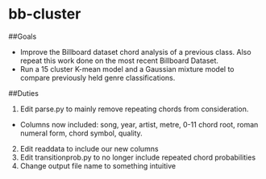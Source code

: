 # bb-cluster

##Goals
* Improve the Billboard dataset chord analysis of a previous class. Also repeat this work done on the most recent Billboard Dataset.
* Run a 15 cluster K-mean model and a Gaussian mixture model to compare previously held genre classifications. 

##Duties
1. Edit parse.py to mainly remove repeating chords from consideration.
  * Columns now included: song, year, artist, metre, 0-11 chord root, roman numeral form, chord symbol, quality.
2. Edit readdata to include our new columns  
3. Edit transitionprob.py to no longer include repeated chord probabilities
4. Change output file name to something intuitive 
